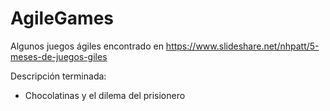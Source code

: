 AgileGames
==========

Algunos juegos ágiles
encontrado en https://www.slideshare.net/nhpatt/5-meses-de-juegos-giles

Descripción terminada:
* Chocolatinas y el dilema del prisionero
